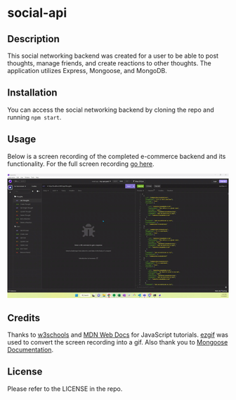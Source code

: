 # social-api

## Description

This social networking backend was created for a user to be able to post thoughts, manage friends, and create reactions to other thoughts. The application utilizes Express, Mongoose, and MongoDB. 

## Installation

You can access the social networking backend by cloning the repo and running `npm start`. 

## Usage

Below is a screen recording of the completed e-commerce backend and its functionality. For the full screen recording [go here](https://drive.google.com/file/d/18VV2jGEawxKU9fkcAVC2Q7IqWbHJsH6O/view).

![E-Commerce Backend Screen Recording](assets/images/social-networking-demo.gif)

## Credits

Thanks to [w3schools](https://w3schools.com) and [MDN Web Docs](https://developer.mozilla.org/en-US/) for JavaScript tutorials. [ezgif](https://ezgif.com) was used to convert the screen recording into a gif. Also thank you to [Mongoose Documentation](https://mongoosejs.com/docs/6.x/docs/guide.html).

## License

Please refer to the LICENSE in the repo.
